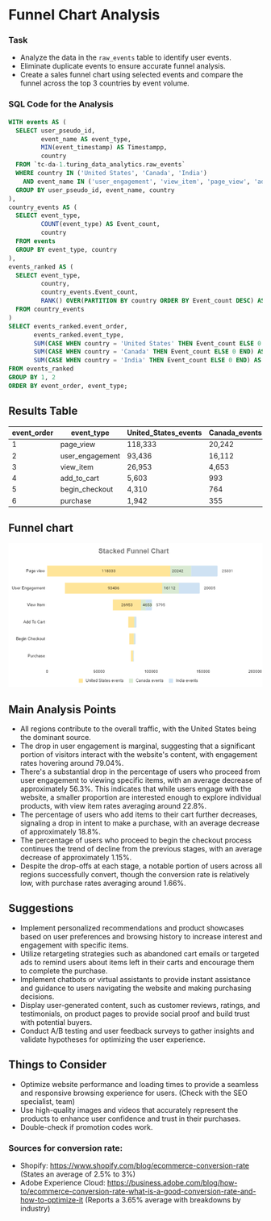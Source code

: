 # Funnel Chart Analysis

### Task

- Analyze the data in the `raw_events` table to identify user events.
- Eliminate duplicate events to ensure accurate funnel analysis.
- Create a sales funnel chart using selected events and compare the funnel across the top 3 countries by event volume.

### SQL Code for the Analysis

```sql
WITH events AS (
  SELECT user_pseudo_id,
         event_name AS event_type,
         MIN(event_timestamp) AS Timestampp,
         country
  FROM `tc-da-1.turing_data_analytics.raw_events`
  WHERE country IN ('United States', 'Canada', 'India')
    AND event_name IN ('user_engagement', 'view_item', 'page_view', 'add_to_cart', 'purchase', 'begin_checkout')
  GROUP BY user_pseudo_id, event_name, country
),
country_events AS (
  SELECT event_type,
         COUNT(event_type) AS Event_count,
         country
  FROM events
  GROUP BY event_type, country
),
events_ranked AS (
  SELECT event_type,
         country,
         country_events.Event_count,
         RANK() OVER(PARTITION BY country ORDER BY Event_count DESC) AS event_order
  FROM country_events
)
SELECT events_ranked.event_order,
       events_ranked.event_type,
       SUM(CASE WHEN country = 'United States' THEN Event_count ELSE 0 END) AS United_States_events,
       SUM(CASE WHEN country = 'Canada' THEN Event_count ELSE 0 END) AS Canada_events,
       SUM(CASE WHEN country = 'India' THEN Event_count ELSE 0 END) AS India_events
FROM events_ranked
GROUP BY 1, 2
ORDER BY event_order, event_type;
```
## Results Table

| event_order | event_type       | United_States_events | Canada_events | India_events | United_States_percentage | Canada_percentage | India_percentage |
|-------------|------------------|----------------------|---------------|--------------|--------------------------|-------------------|------------------|
| 1           | page_view        | 118,333              | 20,242        | 25,331       | 100%                     | 100%              | 100%             |
| 2           | user_engagement  | 93,436               | 16,112        | 20,005       | 79.0%                    | 79.6%             | 79.0%            |
| 3           | view_item        | 26,953               | 4,653         | 5,795        | 22.8%                    | 23.0%             | 22.9%            |
| 4           | add_to_cart      | 5,603                | 993           | 1,162        | 4.7%                     | 4.9%              | 4.6%             |
| 5           | begin_checkout   | 4,310                | 764           | 878          | 3.6%                     | 3.8%              | 3.5%             |
| 6           | purchase         | 1,942                | 355           | 406          | 1.6%                     | 1.8%              | 1.6%             |

## Funnel chart
![Funnel Chart](https://github.com/augustinas-banikonis/Funnel-Analysis/blob/main/funnels.PNG)

## Main Analysis Points

- All regions contribute to the overall traffic, with the United States being the dominant source.
- The drop in user engagement is marginal, suggesting that a significant portion of visitors interact with the website's content, with engagement rates hovering around 79.04%.
- There's a substantial drop in the percentage of users who proceed from user engagement to viewing specific items, with an average decrease of approximately 56.3%. This indicates that while users engage with the website, a smaller proportion are interested enough to explore individual products, with view item rates averaging around 22.8%.
- The percentage of users who add items to their cart further decreases, signaling a drop in intent to make a purchase, with an average decrease of approximately 18.8%.
- The percentage of users who proceed to begin the checkout process continues the trend of decline from the previous stages, with an average decrease of approximately 1.15%.
- Despite the drop-offs at each stage, a notable portion of users across all regions successfully convert, though the conversion rate is relatively low, with purchase rates averaging around 1.66%.

## Suggestions

- Implement personalized recommendations and product showcases based on user preferences and browsing history to increase interest and engagement with specific items.
- Utilize retargeting strategies such as abandoned cart emails or targeted ads to remind users about items left in their carts and encourage them to complete the purchase.
- Implement chatbots or virtual assistants to provide instant assistance and guidance to users navigating the website and making purchasing decisions.
- Display user-generated content, such as customer reviews, ratings, and testimonials, on product pages to provide social proof and build trust with potential buyers.
- Conduct A/B testing and user feedback surveys to gather insights and validate hypotheses for optimizing the user experience.

## Things to Consider

- Optimize website performance and loading times to provide a seamless and responsive browsing experience for users. (Check with the SEO specialist, team)
- Use high-quality images and videos that accurately represent the products to enhance user confidence and trust in their purchases.
- Double-check if promotion codes work.

### Sources for conversion rate:
- Shopify: https://www.shopify.com/blog/ecommerce-conversion-rate (States an average of 2.5% to 3%)
- Adobe Experience Cloud: https://business.adobe.com/blog/how-to/ecommerce-conversion-rate-what-is-a-good-conversion-rate-and-how-to-optimize-it (Reports a 3.65% average with breakdowns by industry)



